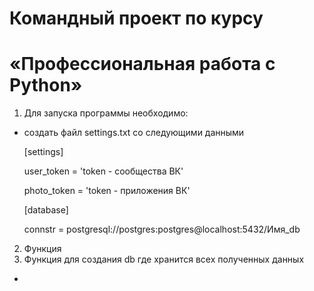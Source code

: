 # Командный проект по курсу

# «Профессиональная работа с Python»


1. Для запуска программы необходимо:
- создать файл settings.txt со следующими данными
  
   [settings]

   user_token = 'token - сообщества ВК'

   photo_token = 'token - приложения ВК'
   
   [database]
   
   connstr = postgresql://postgres:postgres@localhost:5432/Имя_db
2. Функция 
3. Функция для создания db где хранится всех полученных данных
- 
